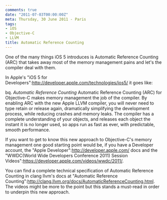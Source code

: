 ```yaml
---
comments: true
date: "2011-07-03T00:00:00Z"
meta: Thursday, 30 June 2011 - Paris
tags:
- iOS
- Objective-C
- LLVM
title: Automatic Reference Counting
---
```


One of the many things iOS 5 introduces is Automatic Reference Counting (ARC) that takes away most of the memory management pains and let's the compiler deal with them.

In Apple's "iOS 5 for Developers":http://developer.apple.com/technologies/ios5/ it goes like:

bq. *Automatic Reference Counting*
Automatic Reference Counting (ARC) for Objective-C makes memory management the job of the compiler. By enabling ARC with the new Apple LLVM compiler, you will never need to type retain or release again, dramatically simplifying the development process, while reducing crashes and memory leaks. The compiler has a complete understanding of your objects, and releases each object the instant it is no longer used, so apps run as fast as ever, with predictable, smooth performance.

If you want to get to know this new approach to Objective-C's memory management one good starting point would be, if you have a Developer account, the "Apple Developer":http://developer.apple.com/ docs and the "WWDC(World Wide Developers Conference 2011) Session Videos":https://developer.apple.com/videos/wwdc/2011/.

You can find a complete technical specification of Automatic Reference Counting in clang llvm's docs at "Automatic Reference Counting":http://clang.llvm.org/docs/AutomaticReferenceCounting.html. The videos might be more to the point but this stands a must-read in order to underpin this new approach.
